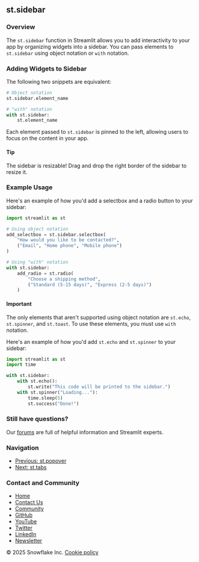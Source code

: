 ## st.sidebar
### Overview

The `st.sidebar` function in Streamlit allows you to add interactivity to your app by organizing widgets into a sidebar. You can pass elements to `st.sidebar` using object notation or `with` notation.

### Adding Widgets to Sidebar

The following two snippets are equivalent:

```python
# Object notation
st.sidebar.element_name

# "with" notation
with st.sidebar:
    st.element_name
```

Each element passed to `st.sidebar` is pinned to the left, allowing users to focus on the content in your app.

#### Tip

The sidebar is resizable! Drag and drop the right border of the sidebar to resize it. 

### Example Usage

Here's an example of how you'd add a selectbox and a radio button to your sidebar:

```python
import streamlit as st

# Using object notation
add_selectbox = st.sidebar.selectbox(
    "How would you like to be contacted?",
    ("Email", "Home phone", "Mobile phone")
)

# Using "with" notation
with st.sidebar:
    add_radio = st.radio(
        "Choose a shipping method",
        ("Standard (5-15 days)", "Express (2-5 days)")
    )
```

#### Important

The only elements that aren't supported using object notation are `st.echo`, `st.spinner`, and `st.toast`. To use these elements, you must use `with` notation.

Here's an example of how you'd add `st.echo` and `st.spinner` to your sidebar:

```python
import streamlit as st
import time

with st.sidebar:
    with st.echo():
        st.write("This code will be printed to the sidebar.")
    with st.spinner("Loading..."):
        time.sleep(5)
        st.success("Done!")
```

### Still have questions?

Our [forums](https://discuss.streamlit.io) are full of helpful information and Streamlit experts.

### Navigation

* [Previous: st.popover](/develop/api-reference/layout/st.popover)
* [Next: st.tabs](/develop/api-reference/layout/st.tabs)

### Contact and Community

* [Home](/)
* [Contact Us](mailto:hello@streamlit.io?subject=Contact%20from%20documentation%20)
* [Community](https://discuss.streamlit.io)
* [GitHub](https://github.com/streamlit)
* [YouTube](https://www.youtube.com/channel/UC3LD42rjj-Owtxsa6PwGU5Q)
* [Twitter](https://twitter.com/streamlit)
* [LinkedIn](https://www.linkedin.com/company/streamlit)
* [Newsletter](https://info.snowflake.com/streamlit-newsletter-sign-up.html)

&copy; 2025 Snowflake Inc. [Cookie policy](https://www.snowflake.com/cookie-policy/)